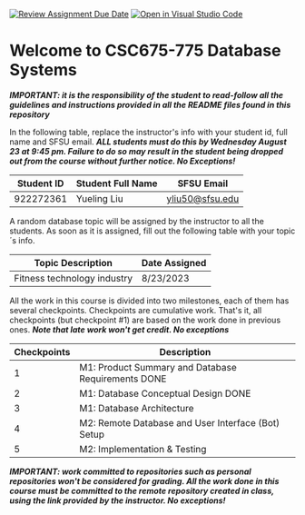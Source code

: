 [![Review Assignment Due Date](https://classroom.github.com/assets/deadline-readme-button-24ddc0f5d75046c5622901739e7c5dd533143b0c8e959d652212380cedb1ea36.svg)](https://classroom.github.com/a/bBKzYHdr)
[![Open in Visual Studio Code](https://classroom.github.com/assets/open-in-vscode-718a45dd9cf7e7f842a935f5ebbe5719a5e09af4491e668f4dbf3b35d5cca122.svg)](https://classroom.github.com/online_ide?assignment_repo_id=11592912&assignment_repo_type=AssignmentRepo)

# Welcome to CSC675-775 Database Systems

**_IMPORTANT: it is the responsibility of the student to read-follow all the guidelines and instructions provided in all the README files found in this repository_**

In the following table, replace the instructor's info with your student id, full name and SFSU email. **_ALL students must do this by Wednesday August 23 at 9:45 pm. Failure to do so may result in the student being dropped out from the course without further notice. No Exceptions!_**

| Student ID | Student Full Name | SFSU Email      |
| ---------- | ----------------- | --------------- |
| 922272361  | Yueling Liu       | yliu50@sfsu.edu |

A random database topic will be assigned by the instructor to all the students. As soon as it is assigned, fill out the following table with your topic´s info.

| Topic Description | Date Assigned                   |
| ----------------- | ------------------------------- |
| Fitness technology industry        | 8/23/2023 |

All the work in this course is divided into two milestones, each of them has several checkpoints. Checkpoints are cumulative work. That's it, all checkpoints
(but checkpoint #1) are based on the work done in previous ones. **_Note that late work won't get credit. No exceptions_**

| Checkpoints | Description                                        |
| ----------- | -------------------------------------------------- |
| 1           | M1: Product Summary and Database Requirements DONE     |
| 2           | M1: Database Conceptual Design          DONE                |
| 3           | M1: Database Architecture                          |
| 4           | M2: Remote Database and User Interface (Bot) Setup |
| 5           | M2: Implementation & Testing                       |

**_IMPORTANT: work committed to repositories such as personal repositories won't be considered for grading. All the work done in this course must be committed to the remote repository created in class, using the link provided by the instructor. No exceptions!_**
